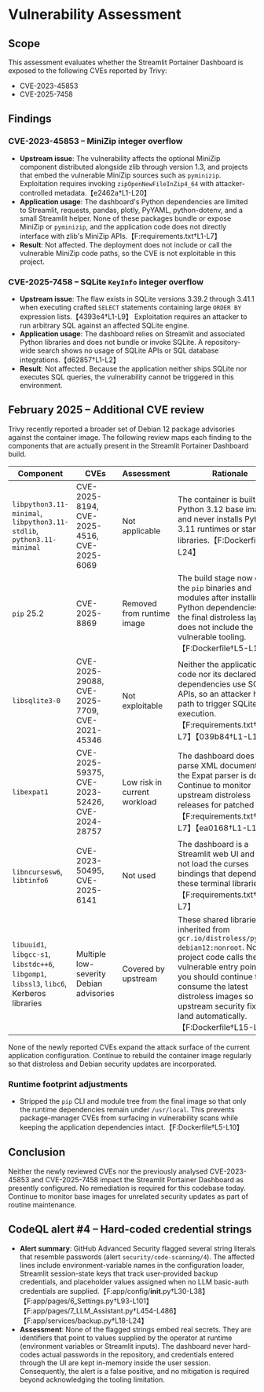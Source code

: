 # Vulnerability Assessment

## Scope
This assessment evaluates whether the Streamlit Portainer Dashboard is exposed to the following CVEs reported by Trivy:

- CVE-2023-45853
- CVE-2025-7458

## Findings
### CVE-2023-45853 – MiniZip integer overflow
- **Upstream issue**: The vulnerability affects the optional MiniZip component distributed alongside zlib through version 1.3, and projects that embed the vulnerable MiniZip sources such as `pyminizip`. Exploitation requires invoking `zipOpenNewFileInZip4_64` with attacker-controlled metadata.【e2462a†L1-L20】
- **Application usage**: The dashboard's Python dependencies are limited to Streamlit, requests, pandas, plotly, PyYAML, python-dotenv, and a small Streamlit helper. None of these packages bundle or expose MiniZip or `pyminizip`, and the application code does not directly interface with zlib's MiniZip APIs.【F:requirements.txt†L1-L7】
- **Result**: Not affected. The deployment does not include or call the vulnerable MiniZip code paths, so the CVE is not exploitable in this project.

### CVE-2025-7458 – SQLite `KeyInfo` integer overflow
- **Upstream issue**: The flaw exists in SQLite versions 3.39.2 through 3.41.1 when executing crafted `SELECT` statements containing large `ORDER BY` expression lists.【4393e4†L1-L9】 Exploitation requires an attacker to run arbitrary SQL against an affected SQLite engine.
- **Application usage**: The dashboard relies on Streamlit and associated Python libraries and does not bundle or invoke SQLite. A repository-wide search shows no usage of SQLite APIs or SQL database integrations.【d62857†L1-L2】
- **Result**: Not affected. Because the application neither ships SQLite nor executes SQL queries, the vulnerability cannot be triggered in this environment.

## February 2025 – Additional CVE review
Trivy recently reported a broader set of Debian 12 package advisories against the container image. The following review maps each
finding to the components that are actually present in the Streamlit Portainer Dashboard build.

| Component | CVEs | Assessment | Rationale |
| --- | --- | --- | --- |
| `libpython3.11-minimal`, `libpython3.11-stdlib`, `python3.11-minimal` | CVE-2025-8194, CVE-2025-4516, CVE-2025-6069 | Not applicable | The container is built from Python 3.12 base images and never installs Python 3.11 runtimes or standard libraries.【F:Dockerfile†L1-L24】 |
| `pip` 25.2 | CVE-2025-8869 | Removed from runtime image | The build stage now deletes the `pip` binaries and modules after installing the Python dependencies, so the final distroless layer does not include the vulnerable tooling.【F:Dockerfile†L5-L10】 |
| `libsqlite3-0` | CVE-2025-29088, CVE-2025-7709, CVE-2021-45346 | Not exploitable | Neither the application code nor its declared dependencies use SQLite APIs, so an attacker has no path to trigger SQLite query execution.【F:requirements.txt†L1-L7】【039b84†L1-L1】 |
| `libexpat1` | CVE-2025-59375, CVE-2023-52426, CVE-2024-28757 | Low risk in current workload | The dashboard does not parse XML documents, so the Expat parser is dormant. Continue to monitor upstream distroless releases for patched builds.【F:requirements.txt†L1-L7】【ea0168†L1-L1】 |
| `libncursesw6`, `libtinfo6` | CVE-2023-50495, CVE-2025-6141 | Not used | The dashboard is a Streamlit web UI and does not load the curses bindings that depend on these terminal libraries.【F:requirements.txt†L1-L7】 |
| `libuuid1`, `libgcc-s1`, `libstdc++6`, `libgomp1`, `libssl3`, `libc6`, Kerberos libraries | Multiple low-severity Debian advisories | Covered by upstream | These shared libraries are inherited from `gcr.io/distroless/python3-debian12:nonroot`. No project code calls their vulnerable entry points, but you should continue to consume the latest distroless images so that upstream security fixes land automatically.【F:Dockerfile†L15-L24】 |

None of the newly reported CVEs expand the attack surface of the current application configuration. Continue to rebuild the
container image regularly so that distroless and Debian security updates are incorporated.

### Runtime footprint adjustments
- Stripped the `pip` CLI and module tree from the final image so that only the runtime dependencies remain under `/usr/local`.
  This prevents package-manager CVEs from surfacing in vulnerability scans while keeping the application dependencies intact.【F:Dockerfile†L5-L10】

## Conclusion
Neither the newly reviewed CVEs nor the previously analysed CVE-2023-45853 and CVE-2025-7458 impact the Streamlit Portainer
Dashboard as presently configured. No remediation is required for this codebase today. Continue to monitor base images for
unrelated security updates as part of routine maintenance.

## CodeQL alert #4 – Hard-coded credential strings

- **Alert summary**: GitHub Advanced Security flagged several string literals that resemble passwords (alert `security/code-scanning/4`).
  The affected lines include environment-variable names in the configuration loader, Streamlit session-state keys that track
  user-provided backup credentials, and placeholder values assigned when no LLM basic-auth credentials are supplied.【F:app/config/__init__.py†L30-L38】【F:app/pages/6_Settings.py†L93-L101】【F:app/pages/7_LLM_Assistant.py†L454-L486】【F:app/services/backup.py†L18-L24】
- **Assessment**: None of the flagged strings embed real secrets. They are identifiers that point to values supplied by the
  operator at runtime (environment variables or Streamlit inputs). The dashboard never hard-codes actual passwords in the
  repository, and credentials entered through the UI are kept in-memory inside the user session. Consequently, the alert is a
  false positive, and no mitigation is required beyond acknowledging the tooling limitation.
